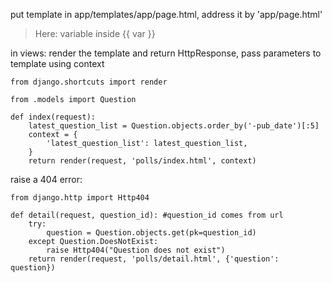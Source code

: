 put template in app/templates/app/page.html, address it by 'app/page.html'
> Here: variable inside {{ var }}

in views: render the template and return HttpResponse, pass parameters to template using context
```
from django.shortcuts import render

from .models import Question

def index(request):
    latest_question_list = Question.objects.order_by('-pub_date')[:5]
    context = {
        'latest_question_list': latest_question_list,
    }
    return render(request, 'polls/index.html', context)
```

raise a 404 error:
```
from django.http import Http404

def detail(request, question_id): #question_id comes from url
    try:
        question = Question.objects.get(pk=question_id)
    except Question.DoesNotExist:
        raise Http404("Question does not exist")
    return render(request, 'polls/detail.html', {'question': question})
```

